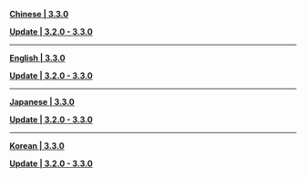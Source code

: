 **[Chinese | 3.3.0](https://autopatchos.starrails.com/client/download/20250509094914_HjVg7xHdYEqPs1R0/PC/Chinese.7z)**

**[Update | 3.2.0 - 3.3.0](https://autopatchos.starrails.com/client/diff/hkrpg_global/audio_zh-cn_3.2.0_3.3.0_hdiff_sNxYgqYVKeLrDjCG.7z)**

---

**[English | 3.3.0](https://autopatchos.starrails.com/client/download/20250509094914_HjVg7xHdYEqPs1R0/PC/English.7z)**

**[Update | 3.2.0 - 3.3.0](https://autopatchos.starrails.com/client/diff/hkrpg_global/audio_en-us_3.2.0_3.3.0_hdiff_VBuCznAXOBWakgxP.7z)**

---

**[Japanese | 3.3.0](https://autopatchos.starrails.com/client/download/20250509094914_HjVg7xHdYEqPs1R0/PC/Japanese.7z)**

**[Update | 3.2.0 - 3.3.0](https://autopatchos.starrails.com/client/diff/hkrpg_global/audio_ja-jp_3.2.0_3.3.0_hdiff_IkinuIclJHpFCXsS.7z)**

---

**[Korean | 3.3.0](https://autopatchos.starrails.com/client/download/20250509094914_HjVg7xHdYEqPs1R0/PC/Korean.7z)**

**[Update | 3.2.0 - 3.3.0](https://autopatchos.starrails.com/client/diff/hkrpg_global/audio_ko-kr_3.2.0_3.3.0_hdiff_tDaIYfyuseaxtejq.7z)**
